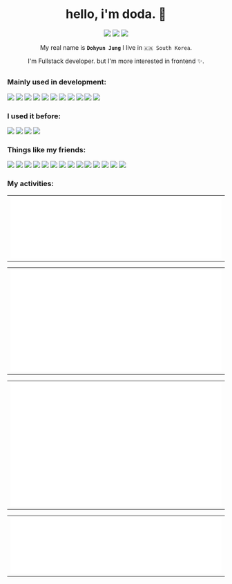 <h1 align="center">hello, i'm doda. 👋</h1>

<p align="center">
  <a href="mailto:me@doda.dev"><img src="https://shields.io/badge/-e--mail-red?style=for-the-badge&logo=gmail&logoColor=fff&labelColor=333" /></a> <a href="https://github.com/ddarkr"><img src="https://shields.io/badge/-Github-181717?style=for-the-badge&logo=github&logoColor=fff&labelColor=333" /></a> <a href="https://gitlab.com/ddark"><img src="https://shields.io/badge/-Gitlab-FCA121?style=for-the-badge&logo=gitlab&logoColor=fff&labelColor=333" /></a>
</p>

<p align="center">My real name is <b><code>Dohyun Jung</code></b> I live in <code>🇰🇷 South Korea</code>.</p>

<p align="center">I'm Fullstack developer. but I'm more interested in frontend ✨.</p>

<h2></h2>

### Mainly used in development:
<img src="https://img.shields.io/badge/-TypeScript-3178C6?style=flat-square&logo=TypeScript&logoColor=white" /> <img src="https://img.shields.io/badge/-React-20232a?style=flat-square&logo=React&logoColor=61DAFB" /> <img src="https://img.shields.io/badge/-Next.js-000?style=flat-square&logo=Next.js&logoColor=white" /> <img src="https://img.shields.io/badge/-Remix-000?style=flat-square&logo=Remix&logoColor=white" /> <img src="https://img.shields.io/badge/-Nest.js-E0234E?style=flat-square&logo=NestJS&logoColor=white" /> <img src="https://img.shields.io/badge/-Sass-CC6699?style=flat-square&logo=Sass&logoColor=white" /> <img src="https://img.shields.io/badge/-GraphQL-E10098?style=flat-square&logo=graphql&logoColor=white" /> <img src="https://img.shields.io/badge/-webpack-2b3a42?style=flat-square&logo=webpack&logoColor=8DD6F9" /> <img src="https://img.shields.io/badge/-styled_components-DB7093?style=flat-square&logo=styled-components&logoColor=white" /> <img src="https://img.shields.io/badge/-Nx-143055?style=flat-square&logo=Nx&logoColor=white" /> <img src="https://img.shields.io/badge/-Storybook-FF4785?style=flat-square&logo=Storybook&logoColor=white" /> 

### I used it before:

<img src="https://img.shields.io/badge/-Vue.js-4FC08D?style=flat-square&logo=Vue.js&logoColor=white" /> <img src="https://img.shields.io/badge/-Nuxt.js-00C58E?style=flat-square&logo=Nuxt.js&logoColor=white" /> <img src="https://img.shields.io/badge/-Laravel-FF2D20?style=flat-square&logo=Laravel&logoColor=white" /> <img src="https://img.shields.io/badge/-PHP-777BB4?style=flat-square&logo=PHP&logoColor=white" />

### Things like my friends:

<img src="https://img.shields.io/badge/-Git-F05032?style=flat-square&logo=git&logoColor=white" /> <img src="https://img.shields.io/badge/-Apple-000?style=flat-square&logo=Apple&logoColor=white" /> <img src="https://img.shields.io/badge/-Ubuntu-E95420?style=flat-square&logo=Ubuntu&logoColor=white" /> <img src="https://img.shields.io/badge/-Prettier-F7B93E?style=flat-square&logo=prettier&logoColor=white" /> <img src="https://img.shields.io/badge/-Vercel-000?style=flat-square&logo=Vercel&logoColor=white" /> <img src="https://img.shields.io/badge/-AWS-232F3E?style=flat-square&logo=Amazon AWS&logoColor=white" /> <img src="https://img.shields.io/badge/-Android-3DDC84?style=flat-square&logo=Android&logoColor=fff" /> <img src="https://img.shields.io/badge/-Authy-EC1C24?style=flat-square&logo=Authy&logoColor=white" /> <img src="https://img.shields.io/badge/-Bitwarden-175DDC?style=flat-square&logo=Bitwarden&logoColor=white" /> <img src="https://img.shields.io/badge/-Cloudflare-F38020?style=flat-square&logo=Cloudflare&logoColor=white" /> <img src="https://img.shields.io/badge/-Notion-000?style=flat-square&logo=Notion&logoColor=white" /> <img src="https://img.shields.io/badge/-Figma-F24E1E?style=flat-square&logo=Figma&logoColor=white" /> <img src="https://img.shields.io/badge/-AdGuard-68BC71?style=flat-square&logo=AdGuard&logoColor=white" /> <img src="https://img.shields.io/badge/-Microsoft_Edge-0e87da?style=flat-square&logo=Microsoft Edge&logoColor=white" />

### My activities:

<table><tr><th><img src="https://github.com/ddarkr/ddarkr/blob/master/metrics/metrics.plugin.lines.svg" /></th></tr></table>

<table><tr><th><img src="https://github.com/ddarkr/ddarkr/blob/master/metrics/metrics.plugin.wakatime.svg" /></th></tr></table>

<table><tr><th><img src="https://github.com/ddarkr/ddarkr/blob/master/metrics/metrics.plugin.habits.charts.svg" /></th></tr></table>

<table><tr><th><img src="https://github.com/ddarkr/ddarkr/blob/master/metrics/metrics.plugin.languages.details.svg" /></th></tr></table>
